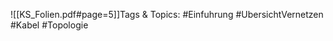 
![[KS_Folien.pdf#page=5]]Tags & Topics:
   #Einfuhrung
   #UbersichtVernetzen
   #Kabel
   #Topologie